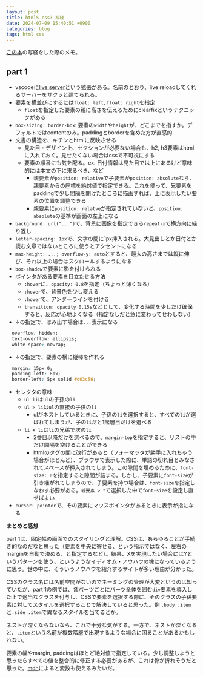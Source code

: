 ```yaml
---
layout: post
title: html5 css3 写経
date: 2024-07-09 15:40:51 +0900
categories: blog
tags: html css
---
```


[この本](https://www.amazon.co.jp/dp/B0176GNY26)の写経をした際のメモ。

## part 1

- vscodeに[live server](https://marketplace.visualstudio.com/items?itemName=ritwickdey.LiveServer)という拡張がある。名前のとおり、live reloadしてくれるサーバーをサクッと建てられる。
- 要素を横並びにするには`float: left`, `float: right`を指定
  - `float`を指定した要素の親に高さを伝えるためにclearfixというテクニックがある
- `box-sizing: border-box`: 要素の`width`や`height`が、どこまでを指すか。デフォルトではcontentのみ。paddingとborderを含めた方が直感的
- 文書の構造を、キチンとhtmlに反映させる
  - 見た目・デザイン上、セクションが必要ない場合も、h2, h3要素はhtmlに入れておく。見せたくない場合はcssで不可視にする
  - 要素の順番にも気を配る。ex. 日付情報は見た目では上にあるけど意味的には本文の下に来るべき、など
    - 親要素が`position: relative`で子要素が`position: absolute`なら、親要素からの座標を絶対値で指定できる。これを使って、兄要素をpaddingで少し間隔を開けたところに描画すれば、上に表示したい要素の位置を調整できる
    - 親要素に`position: relatve`が指定されていないと、`position: absolute`の基準が画面の左上になる
- `background: url("...")`で、背景に画像を指定できる`repeat-x`で横方向に繰り返し
- `letter-spacing: 1px`で、文字の間に1px挿入される。大見出しとか日付とか読む文章ではないところに使うとアクセントになる
- `max-height: ...; overflow-y: auto`とすると、最大の高さまでは縦に伸び、それ以上の場合はスクロールするようになる
- `box-shadow`で要素に影を付けられる
- ポインタがある要素を目立たせる方法
  - `:hover`に、`opacity: 0.8`を指定（ちょっと薄くなる）
  - `:hover`で、背景色を少し変える
  - `:hover`で、アンダーラインを付ける
  - `transition: opacity 0.15s`などとして、変化する時間を少しだけ確保すると、反応が心地よくなる（指定なしだと急に変わってせわしない）
- ↓の指定で、はみ出す場合は`...`表示になる

```css
  overflow: hidden;
  text-overflow: ellipsis;
  white-space: nowrap;
```

- ↓の指定で、要素の横に縦棒を作れる

```css
  margin: 15px 0;
  padding-left: 8px;
  border-left: 5px solid #d03c56;
```

- セレクタの意味
  - `ul li`は`ul`の子孫の`li`
  - `ul > li`は`ul`の直接の子供の`li`
    - ulがネストしているときに、子孫の`li`を選択すると、すべての`li`が選ばれてしまうが、子の`li`だと1階層目だけを選べる
  - `li + li`は`li`の兄弟で次の`li`
    - 2番目以降だけを選べるので、`margin-top`を指定すると、リストの中だけ間隔を空けることができる
    - htmlのタグの間に改行があると（フォーマッタが勝手に入れちゃう場合がほとんど）、ブラウザで表示した際に、単語の切れ目とみなされてスペースが挿入されてしまう。この隙間を埋めるために、`font-size: 0`を指定すると隙間が詰まる。しかし、子要素に`font-size`が引き継がれてしまうので、子要素を持つ場合は、`font-size`を指定しなおす必要がある。`親要素 > *`で選択した中で`font-size`を設定し直せばよい
- `cursor: pointer`で、その要素にマウスポインタがあるときに表示が指になる

**まとめと感想**

part 1は、固定幅の画面でのスタイリングと理解。CSSは、あらゆることが手続き的なのだなと思った（要素を中央に寄せる、という指示ではなく、左右のmarginを自動で決める、と指定するなど）。結果、Xを実現したい場合にはYというパターンを使う、というようなイディオム・ノウハウの塊になっているように思う。世の中に、そういうノウハウを紹介するサイトが多い理由が分かった。

CSSのクラス名には名前空間がないのでネーミングの管理が大変というのは知っていたが、part 1の例では、各パーツごとにパーツ全体を囲む`div`要素を導入した上で適当なクラスを付与し、CSSで要素を選択する際に、そのクラスの子孫要素に対してスタイルを選択することで解決していると思った。例 `.body .item`と`.side .item`で異なるスタイルを当てるとか。

ネストが深くならないなら、これで十分な気がする。一方で、ネストが深くなると、`.item`という名前が複数階層で出現するような場合に困ることがあるかもしれない。

要素の幅やmargin, paddingはほとど絶対値で指定している。少し調整しようと思ったらすべての値を整合的に修正する必要があるが、これは骨が折れそうだと思った。[mdn](https://developer.mozilla.org/ja/docs/Web/CSS/Using_CSS_custom_properties)によると変数も使えるみたいだ。
